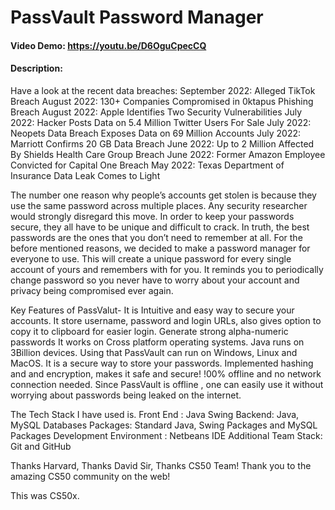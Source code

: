 # PassVault Password Manager
#### Video Demo:  https://youtu.be/D6OguCpecCQ
#### Description:

Have a look at the recent data breaches:
September 2022: Alleged TikTok Breach
August 2022: 130+ Companies Compromised in 0ktapus Phishing Breach
August 2022: Apple Identifies Two Security Vulnerabilities
July 2022: Hacker Posts Data on 5.4 Million Twitter Users For Sale
July 2022: Neopets Data Breach Exposes Data on 69 Million Accounts
July 2022: Marriott Confirms 20 GB Data Breach
June 2022: Up to 2 Million Affected By Shields Health Care Group Breach
June 2022: Former Amazon Employee Convicted for Capital One Breach
May 2022: Texas Department of Insurance Data Leak Comes to Light

The number one reason why people’s accounts get stolen is because they use the same password across multiple places. Any security researcher would strongly disregard this move.
In order to keep your passwords secure, they all have to be unique and difficult to crack. In truth, the best passwords are the ones that you don’t need to remember at all.
For the before mentioned reasons, we decided to make a password manager for everyone to use. This will create a unique password for every single account of yours  and remembers with for you.
It reminds you to periodically change password so you never have to worry about your account and privacy being compromised ever again.

Key Features of PassValut-
It is Intuitive and easy way to secure your accounts.
It store username, password and login URLs, also gives option to copy it to clipboard for easier login.
Generate strong alpha-numeric passwords
It works on Cross platform operating systems. Java runs on 3Billion devices. Using that PassVault can run on Windows, Linux and MacOS.
It is a secure way to store your passwords. Implemented hashing and and encryption, makes it safe and secure!
!00% offline and no network connection needed. Since PassVault is offline , one can easily use it without worrying about passwords being leaked on the internet.

The Tech Stack I have used is.
Front End : Java Swing
Backend: Java, MySQL Databases
Packages: Standard Java, Swing Packages and MySQL Packages
Development Environment : Netbeans IDE
Additional Team Stack: Git and GitHub

Thanks Harvard, Thanks David Sir, Thanks CS50 Team!
Thank you to the amazing CS50 community on the web!

This was CS50x.